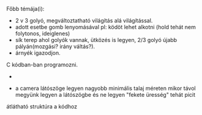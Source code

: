Főbb témája(i):

- 2 v 3 golyó, megváltoztatható világítás alá világítással.
- adott esetbe gomb lenyomásával pl: ködöt lehet alkotni (hold tehát nem folytonos, ideiglenes)
- sík terep ahol golyók vannak, ütközés is legyen, 2/3 golyó újabb pályán(mozgási? irány váltás?).
- árnyék igazodjon.

C kódban-ban programozni.


- 


+	a camera látószöge legyen nagyobb minimális talaj méreten mikor távol megyünk legyen a látószögbe és ne legyen "fekete üresség" tehát picit 

 átlátható struktúra a kódhoz 
